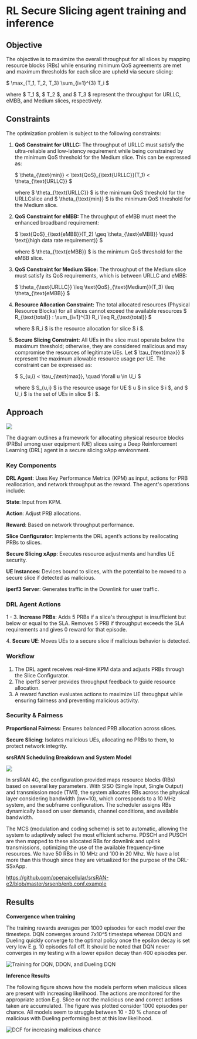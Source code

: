 # RL Secure Slicing agent training and inference

## **Objective**

The objective is to maximize the overall throughput for all slices by mapping
resource blocks (RBs) while ensuring minimum QoS agreements are met and maximum
thresholds for each slice are upheld via secure slicing:

$ \\max\_{T_1, T_2, T_3} \\sum\_{i=1}^{3} T_i $

where $ T_1 $, $ T_2 $, and $ T_3 $ represent the throughput for URLLC, eMBB,
and Medium slices, respectively.

## Constraints

The optimization problem is subject to the following constraints:

1.  **QoS Constraint for URLLC:** The throughput of URLLC must satisfy the
    ultra-reliable and low-latency requirement while being constrained by the
    minimum QoS threshold for the Medium slice. This can be expressed as:

    $ \\theta\_{\\text{min}} < \\text{QoS}\_{\\text{URLLC}}(T_1) <
    \\theta\_{\\text{URLLC}} $

    where $ \\theta\_{\\text{URLLC}} $ is the minimum QoS threshold for the
    URLLCslice and $ \\theta\_{\\text{min}} $ is the minimum QoS threshold for
    the Medium slice.

2.  **QoS Constraint for eMBB:** The throughput of eMBB must meet the
    enhanced broadband requirement:

    $ \\text{QoS}\_{\\text{eMBB}}(T_2) \\geq \\theta\_{\\text{eMBB}} \\quad
    \\text{(high data rate requirement)} $

    where $ \\theta\_{\\text{eMBB}} $ is the minimum QoS threshold for the eMBB
    slice.

3.  **QoS Constraint for Medium Slice:** The throughput of the Medium slice must
    satisfy its QoS requirements, which is between URLLC and eMBB:

    $ \\theta\_{\\text{URLLC}} \\leq \\text{QoS}\_{\\text{Medium}}(T_3) \\leq
    \\theta\_{\\text{eMBB}} $

4.  **Resource Allocation Constraint:** The total allocated resources (Physical
    Resource Blocks) for all slices cannot exceed the available resources $
    R\_{\\text{total}} $:$ \\sum\_{i=1}^{3} R_i \\leq R\_{\\text{total}} $

    where $ R_i $ is the resource allocation for slice $ i $.

5.  **Secure Slicing Constraint:** All UEs in the slice must operate below the
    maximum threshold; otherwise, they are considered malicious and may
    compromise the resources of legitimate UEs. Let $ \\tau\_{\\text{max}} $
    represent the maximum allowable resource usage per UE. The constraint can be
    expressed as:

    $ S\_{u,i} < \\tau\_{\\text{max}}, \\quad \\forall u \\in U_i $

    where $ S\_{u,i} $ is the resource usage for UE $ u $ in slice $ i $, and $
    U_i $ is the set of UEs in slice $ i $.

## Approach

![](../documentation/images/drl-ss-xapp-1.png)

The diagram outlines a framework for allocating physical resource blocks (PRBs)
among user equipment (UE) slices using a Deep Reinforcement Learning (DRL) agent
in a secure slicing xApp environment.

### Key Components

**DRL Agent**: Uses Key Performance Metrics (KPM) as input, actions for PRB
reallocation, and network throughput as the reward. The agent's operations
include:

**State**: Input from KPM.

**Action**: Adjust PRB allocations.

**Reward**: Based on network throughput performance.

**Slice Configurator**: Implements the DRL agent’s actions by reallocating PRBs
to slices.

**Secure Slicing xApp**: Executes resource adjustments and handles UE security.

**UE Instances**: Devices bound to slices, with the potential to be moved to a
secure slice if detected as malicious.

**iperf3 Server**: Generates traffic in the Downlink for user traffic.

### DRL Agent Actions

1 - 3. **Increase PRBs**: Adds 5 PRBs if a slice's throughput is insufficient
but below or equal to the SLA. Removes 5 PRB if throughput exceeds the SLA
requirements and gives 0 reward for that episode.

4\. **Secure UE**: Moves UEs to a secure slice if malicious behavior is
detected.

### Workflow

1.  The DRL agent receives real-time KPM data and adjusts PRBs through the Slice
    Configurator.
2.  The iperf3 server provides throughput feedback to guide resource allocation.
3.  A reward function evaluates actions to maximize UE throughput while ensuring
    fairness and preventing malicious activity.

### Security & Fairness

**Proportional Fairness**: Ensures balanced PRB allocation across slices.

**Secure Slicing**: Isolates malicious UEs, allocating no PRBs to them, to
protect network integrity.

**srsRAN Scheduling Breakdown and System Model**

![](../documentation/images/ssxapp.png)

In srsRAN 4G, the configuration provided maps resource blocks (RBs) based on
several key parameters. With SISO (Single Input, Single Output) and transmission
mode (TM1), the system allocates RBs across the physical layer considering
bandwidth (bw=10), which corresponds to a 10 MHz system, and the subframe
configuration. The scheduler assigns RBs dynamically based on user demands,
channel conditions, and available bandwidth.

The MCS (modulation and coding scheme) is set to automatic, allowing the system
to adaptively select the most efficient scheme. PDSCH and PUSCH are then mapped
to these allocated RBs for downlink and uplink transmissions, optimizing the use
of the available frequency-time resources. We have 50 RBs in 10 MHz and 100 in
20 Mhz. We have a lot more than this though since they are virtualized for the
purpose of the DRL-SSxApp.

https://github.com/openaicellular/srsRAN-e2/blob/master/srsenb/enb.conf.example

## Results

**Convergence when training**

The training rewards averages per 1000 episodes for each model over the
timesteps. DQN converges around 7x10^5 timesteps whereas DDQN and Dueling
quickly converge to the optimal policy once the epsilon decay is set very low
E.g. 10 episodes fall off. It should be noted that DQN never converges in my
testing with a lower epsilon decay than 400 episodes per.

![Training for DQN, DDQN, and Dueling DQN](../documentation/images/training.png)

**Inference Results**

The following figure shows how the models perform when malicious slices are
present with increasing likelihood. The actions are monitored for the
appropriate action E.g. Slice or not the malicious one and correct actions taken
are accumulated. The figure was plotted consider 1000 episodes per chance. All
models seem to struggle between 10 - 30 % chance of malicious with Dueling
performing best at this low likelihood.

![DCF for increasing malicious chance](../documentation/images/maliciousdcf.png)
